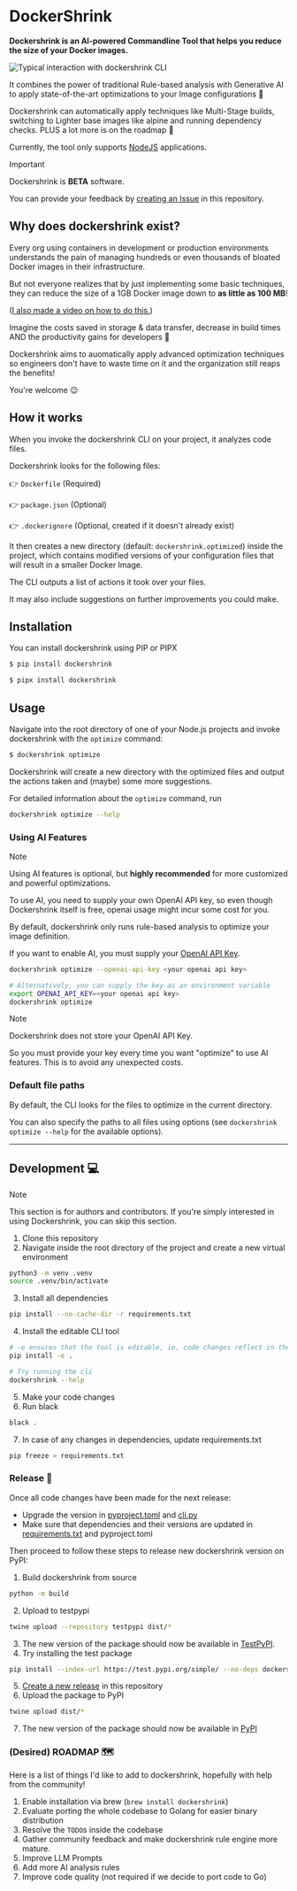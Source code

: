 # DockerShrink

**Dockershrink is an AI-powered Commandline Tool that helps you reduce the size of your Docker images.**


![Typical interaction with dockershrink CLI](./assets/images/dockershrink-how-it-works.gif)


It combines the power of traditional Rule-based analysis with Generative AI to apply state-of-the-art optimizations to your Image configurations :brain:

Dockershrink can automatically apply techniques like Multi-Stage builds, switching to Lighter base images like alpine and running dependency checks. PLUS a lot more is on the roadmap :rocket:

Currently, the tool only supports [NodeJS](https://nodejs.org/en) applications.


> [!IMPORTANT]
> Dockershrink is **BETA** software.
> 
> You can provide your feedback by [creating an Issue](https://github.com/duaraghav8/dockershrink/issues) in this repository.


## Why does dockershrink exist?
Every org using containers in development or production environments understands the pain of managing hundreds or even thousands of bloated Docker images in their infrastructure.

But not everyone realizes that by just implementing some basic techniques, they can reduce the size of a 1GB Docker image down to **as little as 100 MB**!

([I also made a video on how to do this.](https://youtu.be/vHBHxQfK6cM))

Imagine the costs saved in storage & data transfer, decrease in build times AND the productivity gains for developers :exploding_head:

Dockershrink aims to auomatically apply advanced optimization techniques so engineers don't have to waste time on it and the organization still reaps the benefits!

You're welcome :wink:



## How it works
When you invoke the dockershrink CLI on your project, it analyzes code files.

Dockershrink looks for the following files:

:point_right: `Dockerfile` (Required)

:point_right: `package.json` (Optional)

:point_right: `.dockerignore` (Optional, created if it doesn't already exist)

It then creates a new directory (default: `dockershrink.optimized`) inside the project, which contains modified versions of your configuration files that will result in a smaller Docker Image.

The CLI outputs a list of actions it took over your files.

It may also include suggestions on further improvements you could make.


## Installation
You can install dockershrink using PIP or PIPX
```bash
$ pip install dockershrink
```
```bash
$ pipx install dockershrink
```

## Usage

Navigate into the root directory of one of your Node.js projects and invoke dockershrink with the `optimize` command:

```bash
$ dockershrink optimize
```

Dockershrink will create a new directory with the optimized files and output the actions taken and (maybe) some more suggestions.

For detailed information about the `optimize` command, run

```bash
dockershrink optimize --help
```


### Using AI Features

> [!NOTE]
> Using AI features is optional, but **highly recommended** for more customized and powerful optimizations.
>
> To use AI, you need to supply your own OpenAI API key, so even though Dockershrink itself is free, openai usage might incur some cost for you.

By default, dockershrink only runs rule-based analysis to optimize your image definition.

If you want to enable AI, you must supply your [OpenAI API Key](https://openai.com/index/openai-api/).

```bash
dockershrink optimize --openai-api-key <your openai api key>

# Alternatively, you can supply the key as an environment variable
export OPENAI_API_KEY=<your openai api key>
dockershrink optimize
```

> [!NOTE]
> Dockershrink does not store your OpenAI API Key.
>
> So you must provide your key every time you want "optimize" to use AI features.
> This is to avoid any unexpected costs.


### Default file paths
By default, the CLI looks for the files to optimize in the current directory.

You can also specify the paths to all files using options (see `dockershrink optimize --help` for the available options).

---

## Development :computer:

> [!NOTE]
> This section is for authors and contributors.
> If you're simply interested in using Dockershrink, you can skip this section.

1. Clone this repository
2. Navigate inside the root directory of the project and create a new virtual environment
```bash
python3 -m venv .venv
source .venv/bin/activate
```
3. Install all dependencies
```bash
pip install --no-cache-dir -r requirements.txt
```
4. Install the editable CLI tool
```bash
# -e ensures that the tool is editable, ie, code changes reflect in the tool immediately, without having to re-install it
pip install -e .

# Try running the cli
dockershrink --help
```
5. Make your code changes
6. Run black
```bash
black .
```
7. In case of any changes in dependencies, update requirements.txt
```bash
pip freeze > requirements.txt
```

### Release :rocket:
Once all code changes have been made for the next release:
- Upgrade the version in [pyproject.toml](./pyproject.toml) and [cli.py](./dockershrink/cli.py)
- Make sure that dependencies and their versions are updated in [requirements.txt](./requirements.txt) and pyproject.toml

Then proceed to follow these steps to release new dockershrink version on PyPI:

1. Build dockershrink from source
```bash
python -m build
```
2. Upload to testpypi
```bash
twine upload --repository testpypi dist/*
```
3. The new version of the package should now be available in [TestPyPI](https://test.pypi.org/project/dockershrink/).
4. Try installing the test package
```bash
pip install --index-url https://test.pypi.org/simple/ --no-deps dockershrink
```
5. [Create a new release](https://github.com/duaraghav8/dockershrink/releases/new) in this repository
6. Upload the package to PyPI
```bash
twine upload dist/*
```
7. The new version of the package should now be available in [PyPI](https://pypi.org/project/dockershrink/) 


### (Desired) ROADMAP :world_map:
Here is a list of things I'd like to add to dockershrink, hopefully with help from the community!

1. Enable installation via brew (`brew install dockershrink`)
2. Evaluate porting the whole codebase to Golang for easier binary distribution
3. Resolve the `TODO`s inside the codebase
4. Gather community feedback and make dockershrink rule engine more mature.
5. Improve LLM Prompts
6. Add more AI analysis rules
7. Improve code quality (not required if we decide to port code to Go)
